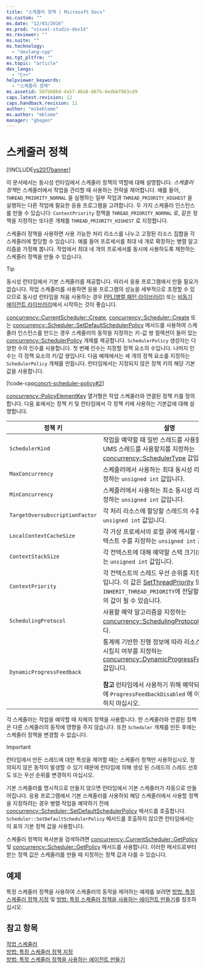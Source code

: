```yaml
---
title: "스케줄러 정책 | Microsoft Docs"
ms.custom: ""
ms.date: "12/03/2016"
ms.prod: "visual-studio-dev14"
ms.reviewer: ""
ms.suite: ""
ms.technology: 
  - "devlang-cpp"
ms.tgt_pltfrm: ""
ms.topic: "article"
dev_langs: 
  - "C++"
helpviewer_keywords: 
  - "스케줄러 정책"
ms.assetid: 58fb68bd-4a57-40a8-807b-6edb6f083cd9
caps.latest.revision: 12
caps.handback.revision: 11
author: "mikeblome"
ms.author: "mblome"
manager: "ghogen"
---
```

# 스케줄러 정책
[!INCLUDE[vs2017banner](../../assembler/inline/includes/vs2017banner.md)]

이 문서에서는 동시성 런타임에서 스케줄러 정책의 역할에 대해 설명합니다.  *스케줄러 정책*은 스케줄러에서 작업을 관리할 때 사용하는 전략을 제어합니다.  예를 들어,  `THREAD_PRIORITY_NORMAL` 을 실행하는 일부 작업과  `THREAD_PRIORITY_HIGHEST` 을 실행하는 다른 작업에 필요한 응용 프로그램을 고려합니다.  두 가지 스케줄러 인스턴스를 만들 수 있습니다:  `ContextPriority`  정책을  `THREAD_PRIORITY_NORMAL` 로, 같은 정책을 지정하는 또다른 개체를  `THREAD_PRIORITY_HIGHEST` 로 지정합니다.  
  
 스케줄러 정책을 사용하면 사용 가능한 처리 리소스를 나누고 고정된 리소스 집합을 각 스케줄러에 할당할 수 있습니다.  예를 들어 프로세서를 최대 네 개로 확장하는 병렬 알고리즘을 가정해 봅니다.  작업에서 최대 네 개의 프로세서를 동시에 사용하도록 제한하는 스케줄러 정책을 만들 수 있습니다.  
  
> [!TIP]
>  동시성 런타임에서 기본 스케줄러를 제공합니다.  따라서 응용 프로그램에서 만들 필요가 없습니다.  작업 스케줄러를 사용하면 응용 프로그램의 성능을 세부적으로 조정할 수 있으므로 동시성 런타임을 처음 사용하는 경우 [PPL\(병렬 패턴 라이브러리\)](../../parallel/concrt/parallel-patterns-library-ppl.md) 또는 [비동기 에이전트 라이브러리](../../parallel/concrt/asynchronous-agents-library.md)에서 시작하는 것이 좋습니다.  
  
 [concurrency::CurrentScheduler::Create](../Topic/CurrentScheduler::Create%20Method.md), [concurrency::Scheduler::Create](../Topic/Scheduler::Create%20Method.md) 또는 [concurrency::Scheduler::SetDefaultSchedulerPolicy](../Topic/Scheduler::SetDefaultSchedulerPolicy%20Method.md) 메서드를 사용하여 스케줄러 인스턴스를 만드는 경우 스케줄러의 동작을 지정하는 키\-값 쌍 컬렉션이 들어 있는 [concurrency::SchedulerPolicy](../../parallel/concrt/reference/schedulerpolicy-class.md) 개체를 제공합니다.  `SchedulerPolicy` 생성자는 다양한 수의 인수를 사용합니다.  첫 번째 인수는 지정할 정책 요소의 수입니다.  나머지 인수는 각 정책 요소의 키\/값 쌍입니다.  다음 예제에서는 세 개의 정책 요소를 지정하는 `SchedulerPolicy` 개체를 만듭니다.  런타임에서는 지정되지 않은 정책 키의 해당 기본값을 사용합니다.  
  
 [!code-cpp[concrt-scheduler-policy#2](../../parallel/concrt/codesnippet/CPP/scheduler-policies_1.cpp)]  
  
 [concurrency::PolicyElementKey](../Topic/PolicyElementKey%20Enumeration.md) 열거형은 작업 스케줄러와 연결된 정책 키를 정의합니다.  다음 표에서는 정책 키 및 런타임에서 각 정책 키에 사용하는 기본값에 대해 설명합니다.  
  
|정책 키|설명|기본값|  
|----------|--------|---------|  
|`SchedulerKind`|작업을 예약할 때 일반 스레드를 사용할지 아니면 UMS 스레드를 사용할지를 지정하는 [concurrency::SchedulerType](../Topic/SchedulerType%20Enumeration.md) 값입니다.|`ThreadScheduler`\(정상적인 스레드 사용\).  이 키에 유효한 값입니다.|  
|`MaxConcurrency`|스케줄러에서 사용하는 최대 동시성 리소스 수를 지정하는 `unsigned int` 값입니다.|[concurrency::MaxExecutionResources](../Topic/MaxExecutionResources%20Constant.md)|  
|`MinConcurrency`|스케줄러에서 사용하는 최소 동시성 리소스 수를 지정하는 `unsigned int` 값입니다.|`1`|  
|`TargetOversubscriptionFactor`|각 처리 리소스에 할당할 스레드의 수를 지정하는 `unsigned int` 값입니다.|`1`|  
|`LocalContextCacheSize`|각 가상 프로세서의 로컬 큐에 캐시할 수 있는 최대 컨텍스트 수를 지정하는 `unsigned int` 값입니다.|`8`|  
|`ContextStackSize`|각 컨텍스트에 대해 예약할 스택 크기\(KB\)를 지정하는 `unsigned int` 값입니다.|`0`\(기본 스택 크기 사용\)|  
|`ContextPriority`|각 컨텍스트의 스레드 우선 순위를 지정하는 `int` 값입니다.  이 값은 [SetThreadPriority](http://msdn.microsoft.com/library/windows/desktop/ms686277) 또는 `INHERIT_THREAD_PRIORITY`에 전달할 수 있는 임의의 값이 될 수 있습니다.|`THREAD_PRIORITY_NORMAL`|  
|`SchedulingProtocol`|사용할 예약 알고리즘을 지정하는 [concurrency::SchedulingProtocolType](../Topic/SchedulingProtocolType%20Enumeration.md) 값입니다.|`EnhanceScheduleGroupLocality`|  
|`DynamicProgressFeedback`|통계에 기반한 진행 정보에 따라 리소스를 다시 분산시킬지 여부를 지정하는 [concurrency::DynamicProgressFeedbackType](../Topic/DynamicProgressFeedbackType%20Enumeration.md) 값입니다.<br /><br /> **참고** 런타임에서 사용하기 위해 예약되어 있기 때문에  `ProgressFeedbackDisabled`  에 이 정책을 설정하지 마십시오.|`ProgressFeedbackEnabled`|  
  
 각 스케줄러는 작업을 예약할 때 자체의 정책을 사용합니다.  한 스케줄러와 연결된 정책은 다른 스케줄러의 동작에 영향을 주지 않습니다.  또한 `Scheduler` 개체를 만든 후에는 스케줄러 정책을 변경할 수 없습니다.  
  
> [!IMPORTANT]
>  런타임에서 만든 스레드에 대한 특성을 제어할 때는 스케줄러 정책만 사용하십시오.  정의되지 않은 동작이 발생할 수 있기 때문에 런타임에 의해 생성 된 스레드의 스레드 선호도 또는 우선 순위를 변경하지 마십시오.  
  
 기본 스케줄러를 명시적으로 만들지 않으면 런타임에서 기본 스케줄러가 자동으로 만들어집니다.  응용 프로그램에서 기본 스케줄러를 사용하되 해당 스케줄러에서 사용할 정책을 지정하려는 경우 병렬 작업을 예약하기 전에 [concurrency::Scheduler::SetDefaultSchedulerPolicy](../Topic/Scheduler::SetDefaultSchedulerPolicy%20Method.md) 메서드를 호출합니다.  `Scheduler::SetDefaultSchedulerPolicy` 메서드를 호출하지 않으면 런타임에서는 이 표의 기본 정책 값을 사용합니다.  
  
 스케줄러 정책의 복사본을 검색하려면 [concurrency::CurrentScheduler::GetPolicy](../Topic/CurrentScheduler::GetPolicy%20Method.md) 및 [concurrency::Scheduler::GetPolicy](../Topic/Scheduler::GetPolicy%20Method.md) 메서드를 사용합니다.  이러한 메서드로부터 받는 정책 값은 스케줄러를 만들 때 지정하는 정책 값과 다를 수 있습니다.  
  
## 예제  
 특정 스케줄러 정책을 사용하여 스케줄러의 동작을 제어하는 예제를 보려면 [방법: 특정 스케줄러 정책 지정](../../parallel/concrt/how-to-specify-specific-scheduler-policies.md) 및 [방법: 특정 스케줄러 정책을 사용하는 에이전트 만들기](../../parallel/concrt/how-to-create-agents-that-use-specific-scheduler-policies.md)를 참조하십시오.  
  
## 참고 항목  
 [작업 스케줄러](../../parallel/concrt/task-scheduler-concurrency-runtime.md)   
 [방법: 특정 스케줄러 정책 지정](../../parallel/concrt/how-to-specify-specific-scheduler-policies.md)   
 [방법: 특정 스케줄러 정책을 사용하는 에이전트 만들기](../../parallel/concrt/how-to-create-agents-that-use-specific-scheduler-policies.md)